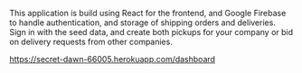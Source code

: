 This application is build using React for the frontend, and Google Firebase to handle authentication, and storage of shipping orders and deliveries.  Sign in with the seed data, and create both pickups for your company or bid on delivery requests from other companies.

https://secret-dawn-66005.herokuapp.com/dashboard
